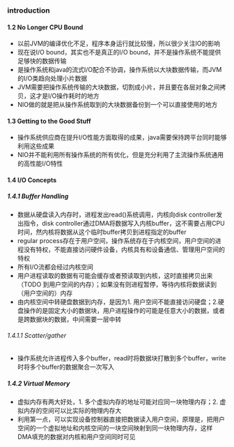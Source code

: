 ### introduction

#### 1.2 No Longer CPU Bound
* 以前JVM的编译优化不足，程序本身运行就比较慢，所以很少关注IO的影响
* 现在说I/O bound，其实也不是真正的I/O bound，并不是操作系统不能提供足够快的数据传输
* 是操作系统和java的流式I/O配合不协调，操作系统以大块数据传输，而JVM的I/O类趋向处理小片数据
* JVM需要把操作系统传输的大块数据，切割成小片，并且要在各层对象之间拷贝，这才是I/O操作耗时的地方
* NIO做的就是把从操作系统取到的大块数据备份到一个可以直接使用的地方

#### 1.3 Getting to the Good Stuff
* 操作系统供应商在提升I/O性能方面取得的成果，java需要保持跨平台同时能够利用这些成果
* NIO并不能利用所有操作系统的所有优化，但是充分利用了主流操作系统通用的高性能I/O特性

#### 1.4 I/O Concepts
##### 1.4.1 Buffer Handling
* 数据从硬盘读入内存时，进程发出read()系统调用，内核向disk controller发出指令，disk controller通过DMA将数据写入内核buffer，这不需要占用CPU时间，然内核将数据从这个临时buffer拷贝到进程指定的buffer
* regular process存在于用户空间，操作系统存在于内核空间，用户空间的进程没有特权，不能直接访问硬件设备，内核具有和设备通信、管理用户空间的特权
* 所有I/O流都会经过内核空间
* 用户进程读取的数据有可能会缓存或者预读取到内核，这时直接拷贝出来（TODO 到用户空间的内存）；如果没有则进程暂停，等待内核将数据读到（用户空间的）内存
* 由内核空间中转硬盘数据到内存，是因为1. 用户空间不能直接访问硬盘；2.硬盘操作的是固定大小的数据块，用户进程操作的可能是任意大小的数据，或者是跨数据块的数据，中间需要一层中转
###### 1.4.1.1 Scatter/gather
* 操作系统允许进程传入多个buffer，read时将数据块打散到多个buffer，write时将多个buffer的数据聚合一次写入
##### 1.4.2 Virtual Memory
* 虚拟内存有两大好处，1. 多个虚拟内存的地址可能对应同一块物理内存；2. 虚拟内存的空间可以比实际的物理内存大
* 利用第一点，可以实现设备控制器直接把数据读入用户空间，原理是，把用户空间的一个虚拟地址和内核空间的一块空间映射到同一块物理内存，这样DMA填充的数据对内核和用户空间同时可见